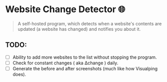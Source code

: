 # Website Change Detector 🌐 
 
> A self-hosted program, which detects when a website's contents are updated (a website has changed) and notifies you about it.


## TODO:

 - [ ] Ability to add more websites to the list without stopping the program.
 - [ ] Check for constant changes ( aka ∆change ) daily.
 - [ ] Generate the before and after screenshots (much like how Visualping does).
